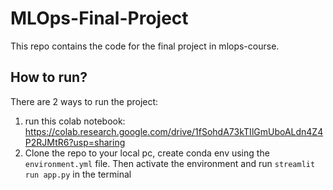 # MLOps-Final-Project
This repo contains the code for the final project in mlops-course.
## How to run?
There are 2 ways to run the project:
1. run this colab notebook: https://colab.research.google.com/drive/1fSohdA73kTIlGmUboALdn4Z4P2RJMtR6?usp=sharing
2. Clone the repo to your local pc, create conda env using the `environment.yml` file.
  Then activate the environment and run `streamlit run app.py` in the terminal
